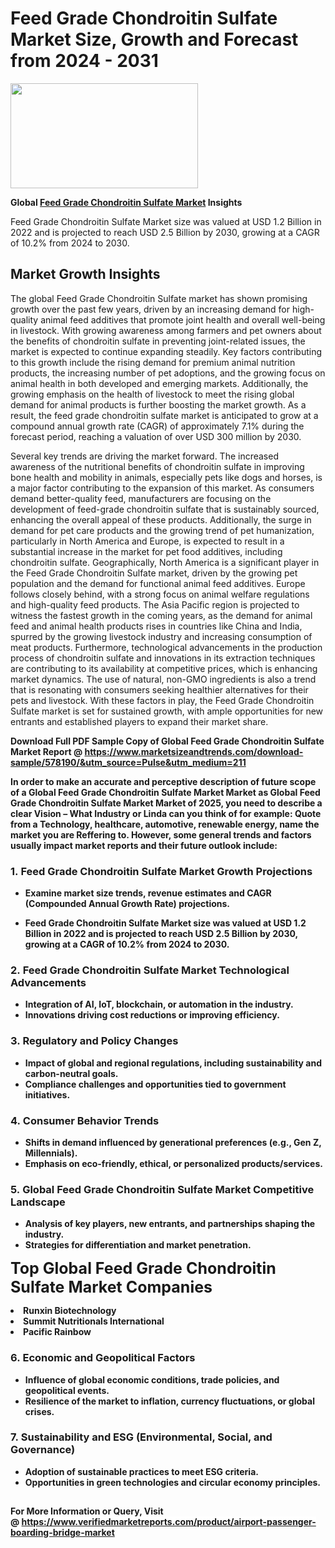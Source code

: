 <H1>Feed Grade Chondroitin Sulfate Market Size, Growth and Forecast from 2024 - 2031</H1><img class="aligncenter size-medium wp-image-584254" src="https://thirdeyenews.in/wp-content/uploads/2024/09/Global-Market-Research-300x168.jpeg" alt="" width="300" height="168" /><p><strong>Global&nbsp;<a href="https://www.marketsizeandtrends.com/download-sample/578190/&amp;utm_source=Pulse&amp;utm_medium=211">Feed Grade Chondroitin Sulfate Market</a> Insights</strong></p><p>Feed Grade Chondroitin Sulfate Market size was valued at USD 1.2 Billion in 2022 and is projected to reach USD 2.5 Billion by 2030, growing at a CAGR of 10.2% from 2024 to 2030.</p><p><h2>Market Growth Insights</h2> <p>The global Feed Grade Chondroitin Sulfate market has shown promising growth over the past few years, driven by an increasing demand for high-quality animal feed additives that promote joint health and overall well-being in livestock. With growing awareness among farmers and pet owners about the benefits of chondroitin sulfate in preventing joint-related issues, the market is expected to continue expanding steadily. Key factors contributing to this growth include the rising demand for premium animal nutrition products, the increasing number of pet adoptions, and the growing focus on animal health in both developed and emerging markets. Additionally, the growing emphasis on the health of livestock to meet the rising global demand for animal products is further boosting the market growth. As a result, the feed grade chondroitin sulfate market is anticipated to grow at a compound annual growth rate (CAGR) of approximately 7.1% during the forecast period, reaching a valuation of over USD 300 million by 2030.</p> <p><strong></strong></p> <p>Several key trends are driving the market forward. The increased awareness of the nutritional benefits of chondroitin sulfate in improving bone health and mobility in animals, especially pets like dogs and horses, is a major factor contributing to the expansion of this market. As consumers demand better-quality feed, manufacturers are focusing on the development of feed-grade chondroitin sulfate that is sustainably sourced, enhancing the overall appeal of these products. Additionally, the surge in demand for pet care products and the growing trend of pet humanization, particularly in North America and Europe, is expected to result in a substantial increase in the market for pet food additives, including chondroitin sulfate. Geographically, North America is a significant player in the Feed Grade Chondroitin Sulfate market, driven by the growing pet population and the demand for functional animal feed additives. Europe follows closely behind, with a strong focus on animal welfare regulations and high-quality feed products. The Asia Pacific region is projected to witness the fastest growth in the coming years, as the demand for animal feed and animal health products rises in countries like China and India, spurred by the growing livestock industry and increasing consumption of meat products. Furthermore, technological advancements in the production process of chondroitin sulfate and innovations in its extraction techniques are contributing to its availability at competitive prices, which is enhancing market dynamics. The use of natural, non-GMO ingredients is also a trend that is resonating with consumers seeking healthier alternatives for their pets and livestock. With these factors in play, the Feed Grade Chondroitin Sulfate market is set for sustained growth, with ample opportunities for new entrants and established players to expand their market share. <p><strong></p><p><span class=""><strong>Download Full PDF Sample Copy of Global Feed Grade Chondroitin Sulfate Market Report</strong> @ <a href="https://www.marketsizeandtrends.com/download-sample/578190/&amp;utm_source=Pulse&amp;utm_medium=211" target="_blank">https://www.marketsizeandtrends.com/download-sample/578190/&amp;utm_source=Pulse&amp;utm_medium=211</a></span></p><p>In order to make an accurate and perceptive description of future scope of a Global&nbsp;Feed Grade Chondroitin Sulfate Market Market as Global&nbsp;Feed Grade Chondroitin Sulfate Market Market of 2025, you need to describe a clear Vision &ndash; What Industry or Linda can you think of for example: Quote from a Technology, healthcare, automotive, renewable energy, name the market you are Reffering to. However, some general trends and factors usually impact market reports and their future outlook include:</p><h3>1.&nbsp;<strong>Feed Grade Chondroitin Sulfate Market Growth Projections</strong></h3><ul><li>Examine market size trends, revenue estimates and CAGR (Compounded Annual Growth Rate) projections.</li><li><p>Feed Grade Chondroitin Sulfate Market size was valued at USD 1.2 Billion in 2022 and is projected to reach USD 2.5 Billion by 2030, growing at a CAGR of 10.2% from 2024 to 2030.</p></li></ul><h3>2.&nbsp;<strong>Feed Grade Chondroitin Sulfate Market Technological Advancements</strong></h3><ul><li>Integration of AI, IoT, blockchain, or automation in the industry.</li><li>Innovations driving cost reductions or improving efficiency.</li></ul><h3>3.&nbsp;<strong>Regulatory and Policy Changes</strong></h3><ul><li>Impact of global and regional regulations, including sustainability and carbon-neutral goals.</li><li>Compliance challenges and opportunities tied to government initiatives.</li></ul><h3>4.&nbsp;<strong>Consumer Behavior Trends</strong></h3><ul><li>Shifts in demand influenced by generational preferences (e.g., Gen Z, Millennials).</li><li>Emphasis on eco-friendly, ethical, or personalized products/services.</li></ul><h3>5.&nbsp;<strong>Global Feed Grade Chondroitin Sulfate Market Competitive Landscape</strong></h3><ul><li>Analysis of key players, new entrants, and partnerships shaping the industry.</li><li>Strategies for differentiation and market penetration.</li></ul><p data-pm-slice="1 1 []"><span style="color: inherit; font-family: inherit; font-size: 25px;">Top Global Feed Grade Chondroitin Sulfate Market Companies</span></p><div class="" data-test-id=""><p><li>Runxin Biotechnology</li><li> Summit Nutritionals International</li><li> Pacific Rainbow</li></p></div><h3>6.&nbsp;<strong>Economic and Geopolitical Factors</strong></h3><ul><li>Influence of global economic conditions, trade policies, and geopolitical events.</li><li>Resilience of the market to inflation, currency fluctuations, or global crises.</li></ul><h3>7.&nbsp;<strong>Sustainability and ESG (Environmental, Social, and Governance)</strong></h3><ul><li>Adoption of sustainable practices to meet ESG criteria.</li><li>Opportunities in green technologies and circular economy principles.</li></ul><h2><strong style="font-size: 14px;">For More Information or Query, Visit @&nbsp;</strong><a style="background-color: #ffffff; font-size: 14px;" href="https://www.marketsizeandtrends.com/report/feed-grade-chondroitin-sulfate-market/" target="_blank">https://www.verifiedmarketreports.com/product/airport-passenger-boarding-bridge-market</a></h2>
